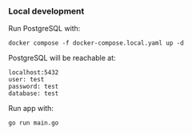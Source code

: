 
### Local development

Run PostgreSQL with:
```shell
docker compose -f docker-compose.local.yaml up -d
```

PostgreSQL will be reachable at:
```
localhost:5432
user: test
password: test
database: test
```

Run app with:
```shell
go run main.go
```